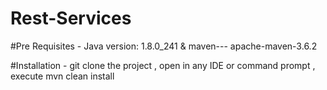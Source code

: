 # Rest-Services

#Pre Requisites -   Java version: 1.8.0_241  & maven--- apache-maven-3.6.2

#Installation -  git clone the project , open in any IDE or command prompt , execute mvn clean install 
